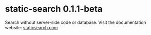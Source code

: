 # static-search 0.1.1-beta

Search without server-side code or database.
Visit the documentation website: [staticsearch.com](https://staticsearch.com)
